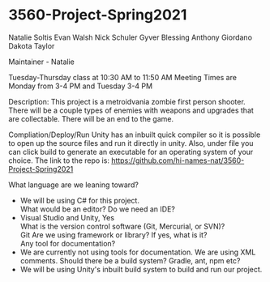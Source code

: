 # 3560-Project-Spring2021
Natalie Soltis
Evan Walsh
Nick Schuler
Gyver Blessing
Anthony Giordano
Dakota Taylor

Maintainer - Natalie

Tuesday-Thursday class at 10:30 AM to 11:50 AM
Meeting Times are Monday from 3-4 PM and Tuesday 3-4 PM

Description:
This project is a metroidvania zombie first person shooter. There will be a couple types of enemies with weapons and upgrades that are collectable. There will be an end to the game.

Compliation/Deploy/Run
Unity has an inbuilt quick compiler so it is possible to open up the source files and run it directly in unity. Also, under file you can click build to generate an executable for an operating system of your choice.
The link to the repo is: https://github.com/hi-names-nat/3560-Project-Spring2021

What language are we leaning toward?  
- We will be using C# for this project.  
What would be an editor? Do we need an IDE?  
- Visual Studio and Unity, Yes  
What is the version control software (Git, Mercurial, or SVN)?  
Git
Are we using framework or library? If yes, what is it?  
Any tool for documentation?  
- We are currently not using tools for documentation. We are using XML comments.
Should there be a build system? Gradle, ant, npm etc?  
- We will be using Unity's inbuilt build system to build and run our project.  
